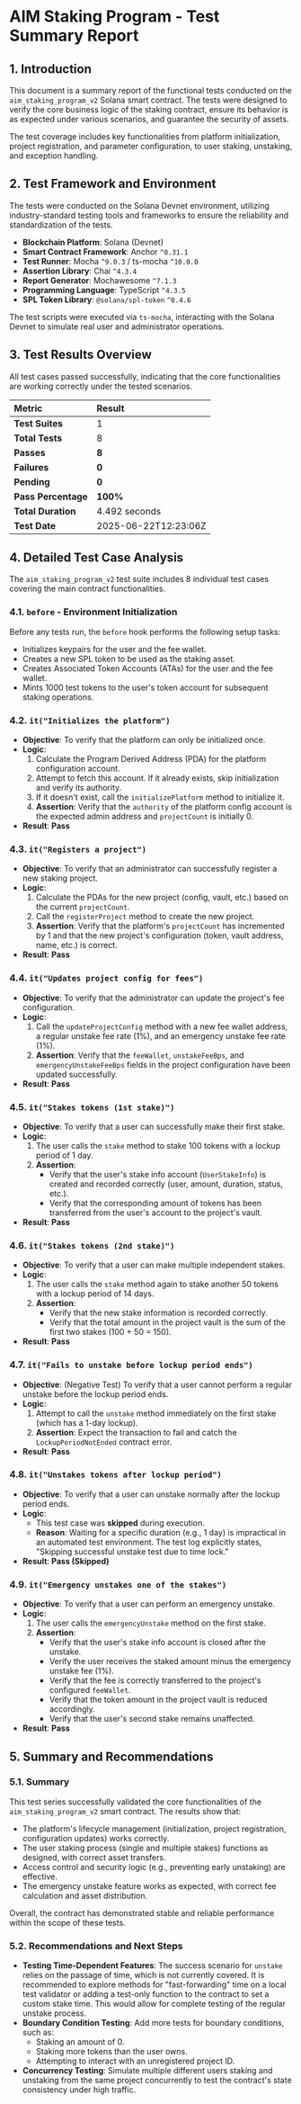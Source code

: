 # AIM Staking Program - Test Summary Report

## 1. Introduction

This document is a summary report of the functional tests conducted on the `aim_staking_program_v2` Solana smart contract. The tests were designed to verify the core business logic of the staking contract, ensure its behavior is as expected under various scenarios, and guarantee the security of assets.

The test coverage includes key functionalities from platform initialization, project registration, and parameter configuration, to user staking, unstaking, and exception handling.

## 2. Test Framework and Environment

The tests were conducted on the Solana Devnet environment, utilizing industry-standard testing tools and frameworks to ensure the reliability and standardization of the tests.

- **Blockchain Platform**: Solana (Devnet)
- **Smart Contract Framework**: Anchor `^0.31.1`
- **Test Runner**: Mocha `^9.0.3` / ts-mocha `^10.0.0`
- **Assertion Library**: Chai `^4.3.4`
- **Report Generator**: Mochawesome `^7.1.3`
- **Programming Language**: TypeScript `^4.3.5`
- **SPL Token Library**: `@solana/spl-token` `^0.4.6`

The test scripts were executed via `ts-mocha`, interacting with the Solana Devnet to simulate real user and administrator operations.

## 3. Test Results Overview

All test cases passed successfully, indicating that the core functionalities are working correctly under the tested scenarios.

| Metric | Result |
| :--- | :--- |
| **Test Suites** | 1 |
| **Total Tests** | 8 |
| **Passes** | **8** |
| **Failures** | **0** |
| **Pending** | **0** |
| **Pass Percentage** | **100%** |
| **Total Duration** | 4.492 seconds |
| **Test Date** | 2025-06-22T12:23:06Z |

## 4. Detailed Test Case Analysis

The `aim_staking_program_v2` test suite includes 8 individual test cases covering the main contract functionalities.

### 4.1. `before` - Environment Initialization
Before any tests run, the `before` hook performs the following setup tasks:
- Initializes keypairs for the user and the fee wallet.
- Creates a new SPL token to be used as the staking asset.
- Creates Associated Token Accounts (ATAs) for the user and the fee wallet.
- Mints 1000 test tokens to the user's token account for subsequent staking operations.

### 4.2. `it("Initializes the platform")`
- **Objective**: To verify that the platform can only be initialized once.
- **Logic**:
  1.  Calculate the Program Derived Address (PDA) for the platform configuration account.
  2.  Attempt to fetch this account. If it already exists, skip initialization and verify its authority.
  3.  If it doesn't exist, call the `initializePlatform` method to initialize it.
  4.  **Assertion**: Verify that the `authority` of the platform config account is the expected admin address and `projectCount` is initially 0.
- **Result**: **Pass**

### 4.3. `it("Registers a project")`
- **Objective**: To verify that an administrator can successfully register a new staking project.
- **Logic**:
  1.  Calculate the PDAs for the new project (config, vault, etc.) based on the current `projectCount`.
  2.  Call the `registerProject` method to create the new project.
  3.  **Assertion**: Verify that the platform's `projectCount` has incremented by 1 and that the new project's configuration (token, vault address, name, etc.) is correct.
- **Result**: **Pass**

### 4.4. `it("Updates project config for fees")`
- **Objective**: To verify that the administrator can update the project's fee configuration.
- **Logic**:
  1.  Call the `updateProjectConfig` method with a new fee wallet address, a regular unstake fee rate (1%), and an emergency unstake fee rate (1%).
  2.  **Assertion**: Verify that the `feeWallet`, `unstakeFeeBps`, and `emergencyUnstakeFeeBps` fields in the project configuration have been updated successfully.
- **Result**: **Pass**

### 4.5. `it("Stakes tokens (1st stake)")`
- **Objective**: To verify that a user can successfully make their first stake.
- **Logic**:
  1.  The user calls the `stake` method to stake 100 tokens with a lockup period of 1 day.
  2.  **Assertion**:
      - Verify that the user's stake info account (`UserStakeInfo`) is created and recorded correctly (user, amount, duration, status, etc.).
      - Verify that the corresponding amount of tokens has been transferred from the user's account to the project's vault.
- **Result**: **Pass**

### 4.6. `it("Stakes tokens (2nd stake)")`
- **Objective**: To verify that a user can make multiple independent stakes.
- **Logic**:
  1.  The user calls the `stake` method again to stake another 50 tokens with a lockup period of 14 days.
  2.  **Assertion**:
      - Verify that the new stake information is recorded correctly.
      - Verify that the total amount in the project vault is the sum of the first two stakes (100 + 50 = 150).
- **Result**: **Pass**

### 4.7. `it("Fails to unstake before lockup period ends")`
- **Objective**: (Negative Test) To verify that a user cannot perform a regular unstake before the lockup period ends.
- **Logic**:
  1.  Attempt to call the `unstake` method immediately on the first stake (which has a 1-day lockup).
  2.  **Assertion**: Expect the transaction to fail and catch the `LockupPeriodNotEnded` contract error.
- **Result**: **Pass**

### 4.8. `it("Unstakes tokens after lockup period")`
- **Objective**: To verify that a user can unstake normally after the lockup period ends.
- **Logic**:
  - This test case was **skipped** during execution.
  - **Reason**: Waiting for a specific duration (e.g., 1 day) is impractical in an automated test environment. The test log explicitly states, "Skipping successful unstake test due to time lock."
- **Result**: **Pass (Skipped)**

### 4.9. `it("Emergency unstakes one of the stakes")`
- **Objective**: To verify that a user can perform an emergency unstake.
- **Logic**:
  1.  The user calls the `emergencyUnstake` method on the first stake.
  2.  **Assertion**:
      - Verify that the user's stake info account is closed after the unstake.
      - Verify the user receives the staked amount minus the emergency unstake fee (1%).
      - Verify that the fee is correctly transferred to the project's configured `feeWallet`.
      - Verify that the token amount in the project vault is reduced accordingly.
      - Verify that the user's second stake remains unaffected.
- **Result**: **Pass**

## 5. Summary and Recommendations

### 5.1. Summary
This test series successfully validated the core functionalities of the `aim_staking_program_v2` smart contract. The results show that:
- The platform's lifecycle management (initialization, project registration, configuration updates) works correctly.
- The user staking process (single and multiple stakes) functions as designed, with correct asset transfers.
- Access control and security logic (e.g., preventing early unstaking) are effective.
- The emergency unstake feature works as expected, with correct fee calculation and asset distribution.

Overall, the contract has demonstrated stable and reliable performance within the scope of these tests.

### 5.2. Recommendations and Next Steps
- **Testing Time-Dependent Features**: The success scenario for `unstake` relies on the passage of time, which is not currently covered. It is recommended to explore methods for "fast-forwarding" time on a local test validator or adding a test-only function to the contract to set a custom stake time. This would allow for complete testing of the regular unstake process.
- **Boundary Condition Testing**: Add more tests for boundary conditions, such as:
  - Staking an amount of 0.
  - Staking more tokens than the user owns.
  - Attempting to interact with an unregistered project ID.
- **Concurrency Testing**: Simulate multiple different users staking and unstaking from the same project concurrently to test the contract's state consistency under high traffic. 